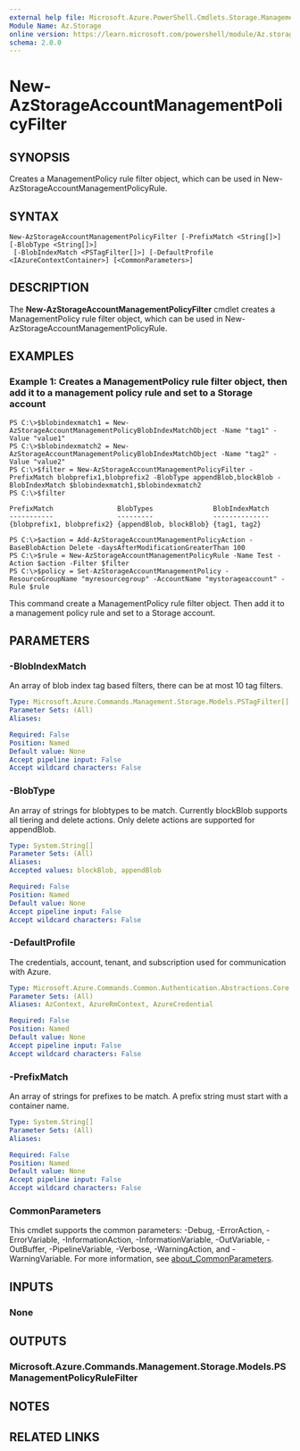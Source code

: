 ```yaml
---
external help file: Microsoft.Azure.PowerShell.Cmdlets.Storage.Management.dll-Help.xml
Module Name: Az.Storage
online version: https://learn.microsoft.com/powershell/module/Az.storage/new-Azstorageaccountmanagementpolicyfilter
schema: 2.0.0
---
```


# New-AzStorageAccountManagementPolicyFilter

## SYNOPSIS
Creates a ManagementPolicy rule filter object, which can be used in New-AzStorageAccountManagementPolicyRule.

## SYNTAX

```
New-AzStorageAccountManagementPolicyFilter [-PrefixMatch <String[]>] [-BlobType <String[]>]
 [-BlobIndexMatch <PSTagFilter[]>] [-DefaultProfile <IAzureContextContainer>] [<CommonParameters>]
```

## DESCRIPTION
The **New-AzStorageAccountManagementPolicyFilter** cmdlet creates a ManagementPolicy rule filter object, which can be used in New-AzStorageAccountManagementPolicyRule.

## EXAMPLES

### Example 1: Creates a ManagementPolicy rule filter object, then add it to a management policy rule and set to a Storage account
<!-- Skip: Output cannot be splitted from code -->


```
PS C:\>$blobindexmatch1 = New-AzStorageAccountManagementPolicyBlobIndexMatchObject -Name "tag1" -Value "value1"
PS C:\>$blobindexmatch2 = New-AzStorageAccountManagementPolicyBlobIndexMatchObject -Name "tag2" -Value "value2"
PS C:\>$filter = New-AzStorageAccountManagementPolicyFilter -PrefixMatch blobprefix1,blobprefix2 -BlobType appendBlob,blockBlob -BlobIndexMatch $blobindexmatch1,$blobindexmatch2
PS C:\>$filter 

PrefixMatch                BlobTypes               BlobIndexMatch
-----------                ---------               --------------
{blobprefix1, blobprefix2} {appendBlob, blockBlob} {tag1, tag2}  

PS C:\>$action = Add-AzStorageAccountManagementPolicyAction -BaseBlobAction Delete -daysAfterModificationGreaterThan 100
PS C:\>$rule = New-AzStorageAccountManagementPolicyRule -Name Test -Action $action -Filter $filter
PS C:\>$policy = Set-AzStorageAccountManagementPolicy -ResourceGroupName "myresourcegroup" -AccountName "mystorageaccount" -Rule $rule
```

This command create a ManagementPolicy rule filter object. Then add it to a management policy rule and set to a Storage account.

## PARAMETERS

### -BlobIndexMatch
An array of blob index tag based filters, there can be at most 10 tag filters.

```yaml
Type: Microsoft.Azure.Commands.Management.Storage.Models.PSTagFilter[]
Parameter Sets: (All)
Aliases:

Required: False
Position: Named
Default value: None
Accept pipeline input: False
Accept wildcard characters: False
```

### -BlobType
An array of strings for blobtypes to be match. Currently blockBlob supports all tiering and delete actions. Only delete actions are supported for appendBlob.

```yaml
Type: System.String[]
Parameter Sets: (All)
Aliases:
Accepted values: blockBlob, appendBlob

Required: False
Position: Named
Default value: None
Accept pipeline input: False
Accept wildcard characters: False
```

### -DefaultProfile
The credentials, account, tenant, and subscription used for communication with Azure.

```yaml
Type: Microsoft.Azure.Commands.Common.Authentication.Abstractions.Core.IAzureContextContainer
Parameter Sets: (All)
Aliases: AzContext, AzureRmContext, AzureCredential

Required: False
Position: Named
Default value: None
Accept pipeline input: False
Accept wildcard characters: False
```

### -PrefixMatch
An array of strings for prefixes to be match.
A prefix string must start with a container name.

```yaml
Type: System.String[]
Parameter Sets: (All)
Aliases:

Required: False
Position: Named
Default value: None
Accept pipeline input: False
Accept wildcard characters: False
```

### CommonParameters
This cmdlet supports the common parameters: -Debug, -ErrorAction, -ErrorVariable, -InformationAction, -InformationVariable, -OutVariable, -OutBuffer, -PipelineVariable, -Verbose, -WarningAction, and -WarningVariable. For more information, see [about_CommonParameters](http://go.microsoft.com/fwlink/?LinkID=113216).

## INPUTS

### None

## OUTPUTS

### Microsoft.Azure.Commands.Management.Storage.Models.PSManagementPolicyRuleFilter

## NOTES

## RELATED LINKS
